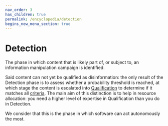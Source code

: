 ```yaml
---
nav_order: 3
has_children: true
permalink: /encyclopedia/detection
begins_new_menu_section: true
---
```


# Detection

The phase in which content that is likely part of, or subject to, an information manipulation campaign is identified.

Said content can not yet be qualified as disinformation: the only result of the Detection phase is to assess whether a probability threshold is reached, at which stage the content is escalated into [Qualification](/encyclopedia/qualification) to determine if it matches all [criteria](/encyclopedia#-to-make-it-easier-to-share-and-collaborate-with-others-who-share-your-aim-you-first-have-to-determine-the-criteria-that-guide-your-action). The main aim of this distinction is to help in resource allocation: you need a higher level of expertise in Qualification than you do in Detection.

We consider that this is the phase in which software can act autonomously the most.
